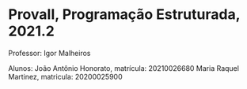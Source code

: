 # ProvaII, Programação Estruturada, 2021.2

Professor: 
Igor Malheiros

Alunos: 
João Antônio Honorato, matrícula: 20210026680
Maria Raquel Martinez, matricula: 20200025900

